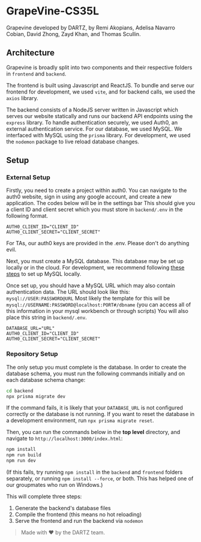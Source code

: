 # GrapeVine-CS35L

Grapevine developed by DARTZ, by Remi Akopians, Adelisa Navarro Cobian, David Zhong, Zayd Khan, and Thomas Scullin.

## Architecture

Grapevine is broadly split into two components and their respective folders in `frontend` and `backend`.

The frontend is built using Javascript and ReactJS.
To bundle and serve our frontend for development, we used `vite`, and for backend calls, we used the `axios` library.

The backend consists of a NodeJS server written in Javascript which serves our website statically and runs our backend API endpoints using the `express` library.
To handle authentication securely, we used Auth0, an external authentication service.
For our database, we used MySQL.
We interfaced with MySQL using the `prisma` library.
For development, we used the `nodemon` package to live reload database changes.

## Setup

### External Setup

Firstly, you need to create a project within auth0.
You can navigate to the auth0 website, sign in using any google account, and create a new application. The codes below will be in the settings bar
This should give you a client ID and client secret which you must store in `backend/.env` in the following format.

```
AUTH0_CLIENT_ID="CLIENT_ID"
AUTH0_CLIENT_SECRET="CLIENT_SECRET"
```

For TAs, our auth0 keys are provided in the .env. Please don't do anything evil.

Next, you must create a MySQL database.
This database may be set up locally or in the cloud.
For development, we recommend following [these steps](https://dev.mysql.com/doc/mysql-getting-started/en/) to set up MySQL locally.

Once set up, you should have a MySQL URL which may also contain authentication data.
The URL should look like this: `mysql://USER:PASSWORD@URL`
Most likely the template for this will be `mysql://USERNAME:PASSWORD@localhost:PORT#/dbname` (you can access all of this information in your mysql workbench or through scripts)
You will also place this string in `backend/.env`.

```
DATABASE_URL="URL"
AUTH0_CLIENT_ID="CLIENT_ID"
AUTH0_CLIENT_SECRET="CLIENT_SECRET"
```

### Repository Setup

The only setup you must complete is the database.
In order to create the database schema, you must run the following commands initially and on each database schema change:

```sh
cd backend
npx prisma migrate dev
```

If the command fails, it is likely that your `DATABASE_URL` is not configured correctly or the database is not running.
If you want to reset the database in a development environment, run `npx prisma migrate reset`.

Then, you can run the commands below in the **top level** directory, and navigate to `http://localhost:3000/index.html`:

```sh
npm install
npm run build
npm run dev
```

(If this fails, try running `npm install` in the `backend` and `frontend` folders separately, or running 
`npm install --force`, or both. This has helped one of our groupmates who run on Windows.)

This will complete three steps:

1. Generate the backend's database files
2. Compile the frontend (this means no hot reloading)
3. Serve the frontend and run the backend via `nodemon`

> Made with ❤️ by the DARTZ team.

